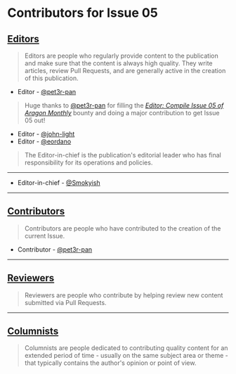 # Contributors for Issue 05

## [Editors](editors.md)
> Editors are people who regularly provide content to the publication and make sure that the content is always high quality. They write articles, review Pull Requests, and are generally active in the creation of this publication.

- Editor - [@pet3r-pan](https://github.com/pet3r-pan)
> Huge thanks to [@pet3r-pan](https://github.com/pet3r-pan) for filling the [_Editor: Compile Issue 05 of Aragon Monthly_](https://github.com/aragon/aragon-monthly/issues/141) bounty and doing a major contribution to get Issue 05 out!

- Editor - [@john-light](https://github.com/john-light)
- Editor - [@eordano](https://github.com/eordano)

> The Editor-in-chief is the publication's editorial leader who has final responsibility for its operations and policies.
___

- Editor-in-chief - [@Smokyish](https://github.com/Smokyish)
___

## [Contributors](contributors.md)
> Contributors are people who have contributed to the creation of the current Issue.

- Contributor - [@pet3r-pan](https://github.com/pet3r-pan)
___

## [Reviewers](reviewers.md)
> Reviewers are people who contribute by helping review new content submitted via Pull Requests.
___

## [Columnists](columnists.md)
> Columnists are people dedicated to contributing quality content for an extended period of time - usually on the same subject area or theme - that typically contains the author's opinion or point of view.
